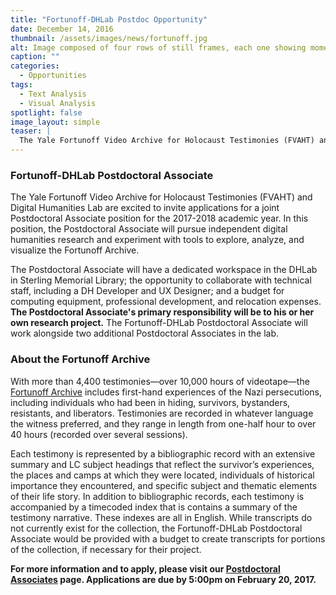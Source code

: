 ```yaml
---
title: "Fortunoff-DHLab Postdoc Opportunity"
date: December 14, 2016
thumbnail: /assets/images/news/fortunoff.jpg
alt: Image composed of four rows of still frames, each one showing moments from interviews of 20th-century people from the Fortunoff archive.
caption: ""
categories: 
  - Opportunities
tags:
  - Text Analysis
  - Visual Analysis
spotlight: false 
image_layout: simple
teaser: |
  The Yale Fortunoff Video Archive for Holocaust Testimonies (FVAHT) and Digital Humanities Lab are excited to invite applications for a joint Postdoctoral Associate position for the 2017-2018 academic year. In this position, the Postdoctoral Associate will pursue independent digital humanities research and experiment with tools to explore, analyze, and visualize the Fortunoff Archive.
---
```


### Fortunoff-DHLab Postdoctoral Associate
   
The Yale Fortunoff Video Archive for Holocaust Testimonies (FVAHT) and Digital Humanities Lab are excited to invite applications for a joint Postdoctoral Associate position for the 2017-2018 academic year. In this position, the Postdoctoral Associate will pursue independent digital humanities research and experiment with tools to explore, analyze, and visualize the Fortunoff Archive.

The Postdoctoral Associate will have a dedicated workspace in the DHLab in Sterling Memorial Library; the opportunity to collaborate with technical staff, including a DH Developer and UX Designer; and a budget for computing equipment, professional development, and relocation expenses. **The Postdoctoral Associate's primary responsibility will be to his or her own research project.** The Fortunoff-DHLab Postdoctoral Associate will work alongside two additional Postdoctoral Associates in the lab.

### About the Fortunoff Archive
   
With more than 4,400 testimonies—over 10,000 hours of videotape—the [Fortunoff Archive](http://web.library.yale.edu/testimonies/about) includes first-hand experiences of the Nazi persecutions, including individuals who had been in hiding, survivors, bystanders, resistants, and liberators. Testimonies are recorded in whatever language the witness preferred, and they range in length from one-half hour to over 40 hours (recorded over several sessions).

Each testimony is represented by a bibliographic record with an extensive summary and LC subject headings that reflect the survivor’s experiences, the places and camps at which they were located, individuals of historical importance they encountered, and specific subject and thematic elements of their life story. In addition to bibliographic records, each testimony is accompanied by a timecoded index that is contains a summary of the testimony narrative. These indexes are all in English. While transcripts do not currently exist for the collection, the Fortunoff-DHLab Postdoctoral Associate would be provided with a budget to create transcripts for portions of the collection, if necessary for their project.

**For more information and to apply, please visit our [Postdoctoral Associates](http://web.library.yale.edu/dhlab/postdoctoralassociates) page. Applications are due by 5:00pm on February 20, 2017.**